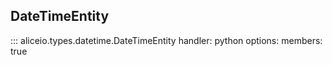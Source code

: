 ## DateTimeEntity

::: aliceio.types.datetime.DateTimeEntity
    handler: python
    options:
      members: true
